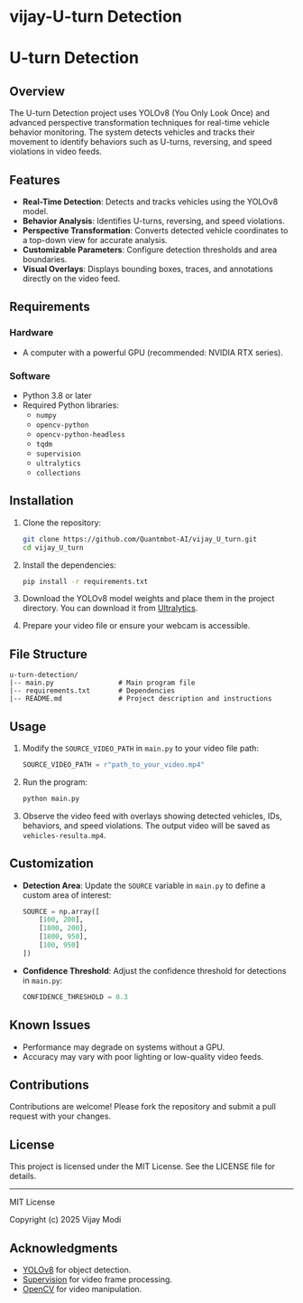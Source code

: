 # vijay-U-turn Detection
# U-turn Detection

## Overview

The U-turn Detection project uses YOLOv8 (You Only Look Once) and advanced perspective transformation techniques for real-time vehicle behavior monitoring. The system detects vehicles and tracks their movement to identify behaviors such as U-turns, reversing, and speed violations in video feeds.

## Features

- **Real-Time Detection**: Detects and tracks vehicles using the YOLOv8 model.
- **Behavior Analysis**: Identifies U-turns, reversing, and speed violations.
- **Perspective Transformation**: Converts detected vehicle coordinates to a top-down view for accurate analysis.
- **Customizable Parameters**: Configure detection thresholds and area boundaries.
- **Visual Overlays**: Displays bounding boxes, traces, and annotations directly on the video feed.

## Requirements

### Hardware

- A computer with a powerful GPU (recommended: NVIDIA RTX series).

### Software

- Python 3.8 or later
- Required Python libraries:
  - `numpy`
  - `opencv-python`
  - `opencv-python-headless`
  - `tqdm`
  - `supervision`
  - `ultralytics`
  - `collections`

## Installation

1. Clone the repository:

   ```bash
   git clone https://github.com/Quantmbot-AI/vijay_U_turn.git
   cd vijay_U_turn
   ```

2. Install the dependencies:

   ```bash
   pip install -r requirements.txt
   ```

3. Download the YOLOv8 model weights and place them in the project directory. You can download it from [Ultralytics](https://github.com/ultralytics/ultralytics).

4. Prepare your video file or ensure your webcam is accessible.

## File Structure

```
u-turn-detection/
|-- main.py                # Main program file
|-- requirements.txt       # Dependencies
|-- README.md              # Project description and instructions
```

## Usage

1. Modify the `SOURCE_VIDEO_PATH` in `main.py` to your video file path:

   ```python
   SOURCE_VIDEO_PATH = r"path_to_your_video.mp4"
   ```

2. Run the program:

   ```bash
   python main.py
   ```

3. Observe the video feed with overlays showing detected vehicles, IDs, behaviors, and speed violations. The output video will be saved as `vehicles-resulta.mp4`.

## Customization

- **Detection Area**: Update the `SOURCE` variable in `main.py` to define a custom area of interest:

  ```python
  SOURCE = np.array([
      [100, 200],
      [1800, 200],
      [1800, 950],
      [100, 950]
  ])
  ```

- **Confidence Threshold**: Adjust the confidence threshold for detections in `main.py`:

  ```python
  CONFIDENCE_THRESHOLD = 0.3
  ```

## Known Issues

- Performance may degrade on systems without a GPU.
- Accuracy may vary with poor lighting or low-quality video feeds.

## Contributions

Contributions are welcome! Please fork the repository and submit a pull request with your changes.

## License

This project is licensed under the MIT License. See the LICENSE file for details.

---

MIT License

Copyright (c) 2025 Vijay Modi

## Acknowledgments

- [YOLOv8](https://github.com/ultralytics/ultralytics) for object detection.
- [Supervision](https://github.com/roboflow/supervision) for video frame processing.
- [OpenCV](https://opencv.org/) for video manipulation.

